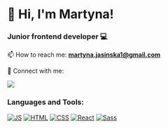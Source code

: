 <h1>👋 Hi, I'm Martyna!</h1>
<h3>Junior frontend developer 💻</h3>

📫 How to reach me: **martyna.jasinska1@gmail.com**
<p>🤝 Connect with me:<p/>
<p align="left"> 
  <a href="https://www.linkedin.com/in/martynamorawiec/" target="_blank">
    <img src="https://skillicons.dev/icons?i=linkedin" />
  </a>
</p>
<h3 align="left">Languages and Tools:</h3>

[![JS](https://skillicons.dev/icons?i=js)](https://developer.mozilla.org/en-US/docs/Web/JavaScript)
[![HTML](https://skillicons.dev/icons?i=html)](https://www.w3schools.com/html/)
[![CSS](https://skillicons.dev/icons?i=css)](https://www.w3schools.com/css/)
[![React](https://skillicons.dev/icons?i=react)](https://reactjs.org/)
[![Sass](https://skillicons.dev/icons?i=sass)](https://sass-lang.com/)

<!---
MartynaMorawiec/MartynaMorawiec is a ✨ special ✨ repository because its `README.md` (this file) appears on your GitHub profile.
You can click the Preview link to take a look at your changes.
--->
